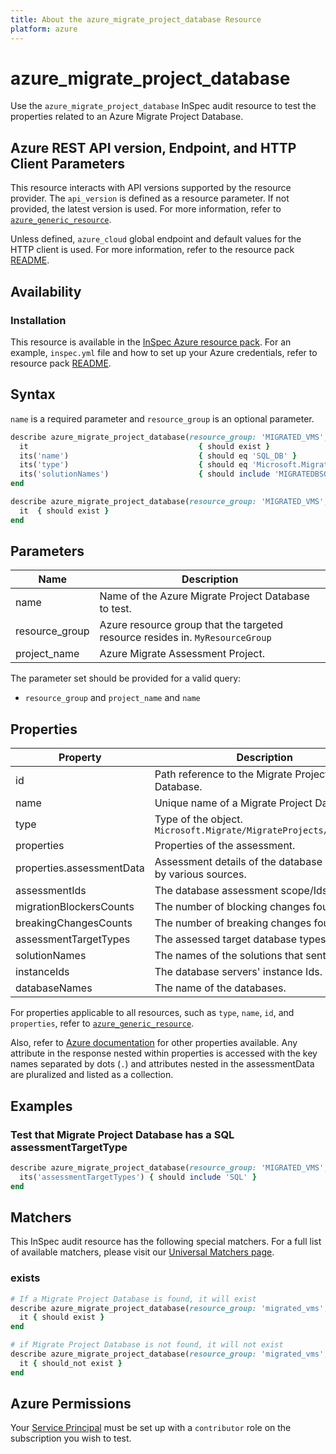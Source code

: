```yaml
---
title: About the azure_migrate_project_database Resource
platform: azure
---
```


# azure_migrate_project_database

Use the `azure_migrate_project_database` InSpec audit resource to test the properties related to an Azure Migrate Project Database.

## Azure REST API version, Endpoint, and HTTP Client Parameters

This resource interacts with API versions supported by the resource provider. The `api_version` is defined as a resource parameter.
If not provided, the latest version is used. For more information, refer to [`azure_generic_resource`](azure_generic_resource.md).

Unless defined, `azure_cloud` global endpoint and default values for the HTTP client is used. For more information, refer to the resource pack [README](../../README.md).

## Availability

### Installation

This resource is available in the [InSpec Azure resource pack](https://github.com/inspec/inspec-azure). For an example, `inspec.yml` file and how to set up your Azure credentials, refer to resource pack [README](../../README.md#Service-Principal).

## Syntax

`name` is a required parameter and `resource_group` is an optional parameter.

```ruby
describe azure_migrate_project_database(resource_group: 'MIGRATED_VMS', project_name: 'ZONEA_MIGRATE_ASSESSMENT_PROJECT', name: 'SQL_DB') do
  it                                      { should exist }
  its('name')                             { should eq 'SQL_DB' }
  its('type')                             { should eq 'Microsoft.Migrate/MigrateProjects/Databases' }
  its('solutionNames')                    { should include 'MIGRATEDBSOLUTION' }
end
```

```ruby
describe azure_migrate_project_database(resource_group: 'MIGRATED_VMS', project_name: 'ZONEA_MIGRATE_ASSESSMENT_PROJECT', name: 'SQL_DB') do
  it  { should exist }
end
```

## Parameters

| Name           | Description                                                                      |
|----------------|----------------------------------------------------------------------------------|
| name           | Name of the Azure Migrate Project Database to test.                                   |
| resource_group | Azure resource group that the targeted resource resides in. `MyResourceGroup`    |
| project_name   | Azure Migrate Assessment Project.                                                |

The parameter set should be provided for a valid query:

- `resource_group` and `project_name` and `name`

## Properties

| Property                      | Description                                                      |
|-------------------------------|------------------------------------------------------------------|
| id                            | Path reference to the Migrate Project Database.                  |
| name                          | Unique name of a Migrate Project Database.                      |
| type                          | Type of the object. `Microsoft.Migrate/MigrateProjects/Databases`|
| properties                    | Properties of the assessment.                                    |
| properties.assessmentData     | Assessment details of the database published by various sources. |
| assessmentIds                 | The database assessment scope/Ids.                               |
| migrationBlockersCounts       | The number of blocking changes found.                            |
| breakingChangesCounts         | The number of breaking changes found.                            |
| assessmentTargetTypes         | The assessed target database types.                              |
| solutionNames                 | The names of the solutions that sent the data.                   |
| instanceIds                   | The database servers' instance Ids.                              |
| databaseNames                 | The name of the databases.                                       |

For properties applicable to all resources, such as `type`, `name`, `id`, and `properties`, refer to [`azure_generic_resource`](azure_generic_resource.md#properties).

Also, refer to [Azure documentation](https://docs.microsoft.com/en-us/rest/api/migrate/projects/databases/get-database) for other properties available. Any attribute in the response nested within properties is accessed with the key names separated by dots (`.`) and attributes nested in the assessmentData are pluralized and listed as a collection.

## Examples

### Test that Migrate Project Database has a SQL assessmentTargetType

```ruby
describe azure_migrate_project_database(resource_group: 'MIGRATED_VMS', project_name: 'ZONEA_MIGRATE_ASSESSMENT_PROJECT', name: 'SQL_DB') do
  its('assessmentTargetTypes') { should include 'SQL' }
end
```

## Matchers

This InSpec audit resource has the following special matchers. For a full list of available matchers, please visit our [Universal Matchers page](/inspec/matchers/).

### exists

```ruby
# If a Migrate Project Database is found, it will exist
describe azure_migrate_project_database(resource_group: 'migrated_vms', project_name: 'zoneA_migrate_assessment_project', name: 'sql_db') do
  it { should exist }
end

# if Migrate Project Database is not found, it will not exist
describe azure_migrate_project_database(resource_group: 'migrated_vms', project_name: 'zoneA_migrate_assessment_project', name: 'sql_db') do
  it { should_not exist }
end
```

## Azure Permissions

Your [Service Principal](https://docs.microsoft.com/en-us/azure/azure-resource-manager/resource-group-create-service-principal-portal) must be set up with a `contributor` role on the subscription you wish to test.
